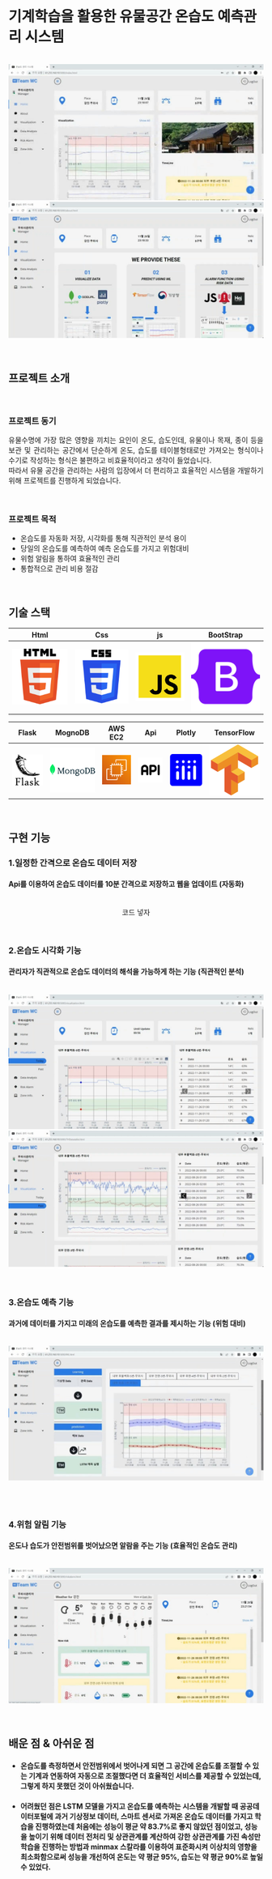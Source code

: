 # 기계학습을 활용한 유물공간 온습도 예측관리 시스템

<p align="center">
  <br>
  <img src="./readme_img/wc.jpg">
  <br>
  <img src="./readme_img/wc1.jpg">
  <br>
</p>

<br>


## 프로젝트 소개


<br>


### 프로젝트 동기
<p align="justify">
유물수명에 가장 많은 영향을 끼치는 요인이 온도, 습도인데, 유물이나 목재, 종이 등을 보관 및 관리하는 공간에서 단순하게 온도, 습도를 테이블형태로만 가져오는 형식이나 수기로 작성하는 형식은 불편하고 비효율적이라고 생각이 들었습니다.<br>
따라서 유물 공간을 관리하는 사람의 입장에서 더 편리하고 효율적인 시스템을 개발하기 위해 프로젝트를 진행하게 되었습니다.
</p>


<br>

###  프로젝트 목적
- 온습도를 자동화 저장, 시각화를 통해 직관적인 분석 용이
- 당일의 온습도를 예측하여 예측 온습도를 가지고 위험대비 
- 위험 알림을 통하여 효율적인 관리
- 통합적으로 관리 비용 절감



<br>

## 기술 스택

| Html | Css | js | BootStrap |
| :--------: | :--------: | :------: | :-----: | 
|   ![html]    |   ![css]    | ![js] | ![bootstrap] |

| Flask | MognoDB | AWS EC2 | Api | Plotly | TensorFlow |
| :--------: | :--------: | :------: | :-----: | :-----: | :-----: | 
|   ![flask]    |   ![mongodb]    | ![ec2] | ![api] | ![plotly] | ![tensorflow] |


<br>

## 구현 기능

### 1.일정한 간격으로 온습도 데이터 저장
#### Api를 이용하여 온습도 데이터를 10분 간격으로 저장하고 웹을 업데이트 (자동화)
<p align="center">
  <br>
  코드 넣자
  <br>
</p>

<br>


### 2.온습도 시각화 기능
#### 관리자가 직관적으로 온습도 데이터의 해석을 가능하게 하는 기능 (직관적인 분석)
<p align="center">
  <br>
  <img src="./readme_img/wc2.jpg">
  <br>
  <img src="./readme_img/wc3.jpg">
</p>


<br>


### 3.온습도 예측 기능
####  과거에 데이터를 가지고 미래의 온습도를 예측한 결과를 제시하는 기능 (위험 대비)
<p align="center">
  <br>
  <img src="./readme_img/wc4.jpg">
  <br>
</p>

<br>

<br>


### 4.위험 알림 기능
#### 온도나 습도가 안전범위를 벗어났으면 알람을 주는 기능 (효율적인 온습도 관리)
<p align="center">
  <br>
  <img src="./readme_img/wc5.jpg">
  <br>
 
</p>



<br>

## 배운 점 & 아쉬운 점
- #### 온습도를 측정하면서 안전범위에서 벗어나게 되면 그 공간에 온습도를 조절할 수 있는 기계과 연동하여 자동으로 조절했다면 더 효율적인 서비스를 제공할 수 있었는데, 그렇게 하지 못했던 것이 아쉬웠습니다.

- #### 어려웠던 점은 LSTM 모델을 가지고 온습도를 예측하는 시스템을 개발할 때 공공데이터포털에 과거 기상정보 데이터, 스마트 센서로 가져온 온습도 데이터를 가지고 학습을 진행하였는데 처음에는 성능이 평균 약 83.7%로 좋지 않았던 점이었고, 성능을 높이기 위해 데이터 전처리 및 상관관계를 계산하여 강한 상관관계를 가진 속성만 학습을 진행하는 방법과 minmax 스칼라를 이용하여 표준화시켜 이상치의 영향을 최소화함으로써 성능을 개선하여 온도는 약 평균 95%, 습도는 약 평균 90%로 높일 수 있었다.

<p align="justify">

</p>

<br>



<!-- Stack Icon Refernces -->

[html]: /readme_img/html.svg
[css]: /readme_img/css.svg
[bootstrap]: /readme_img/bootstrap.svg
[js]: /readme_img/js.svg
[flask]: /readme_img/flask.svg
[mongodb]: /readme_img/mongodb.svg
[ec2]: /readme_img/ec2.svg
[api]: /readme_img/api.svg
[plotly]: /readme_img/plotly.svg
[tensorflow]: /readme_img/tensorflow.svg

